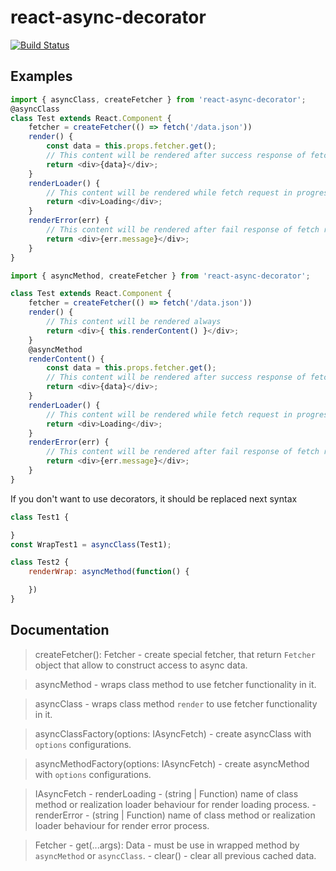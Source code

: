 # react-async-decorator

[![Build Status](https://travis-ci.org/lexich/react-async-decorator.svg?branch=master)](https://travis-ci.org/lexich/react-async-decorator)

## Examples
```js
import { asyncClass, createFetcher } from 'react-async-decorator';
@asyncClass
class Test extends React.Component {
    fetcher = createFetcher(() => fetch('/data.json'))
    render() {
        const data = this.props.fetcher.get();
        // This content will be rendered after success response of fetch request
        return <div>{data}</div>;
    }
    renderLoader() {
        // This content will be rendered while fetch request in progress
        return <div>Loading</div>;
    }
    renderError(err) {
        // This content will be rendered after fail response of fetch request
        return <div>{err.message}</div>;
    }
}
```

```js
import { asyncMethod, createFetcher } from 'react-async-decorator';

class Test extends React.Component {
    fetcher = createFetcher(() => fetch('/data.json'))
    render() {
        // This content will be rendered always
        return <div>{ this.renderContent() }</div>;
    }
    @asyncMethod
    renderContent() {
        const data = this.props.fetcher.get();
        // This content will be rendered after success response of fetch request
        return <div>{data}</div>;
    }
    renderLoader() {
        // This content will be rendered while fetch request in progress
        return <div>Loading</div>;
    }
    renderError(err) {
        // This content will be rendered after fail response of fetch request
        return <div>{err.message}</div>;
    }
}
```
If you don't want to use decorators, it should be replaced next syntax
```js
class Test1 {

}
const WrapTest1 = asyncClass(Test1);

class Test2 {
    renderWrap: asyncMethod(function() {

    })
}
```

## Documentation
> createFetcher(): Fetcher - create special fetcher, that return `Fetcher` object that allow to construct access to async data.

> asyncMethod - wraps class method to use fetcher functionality in it.

> asyncClass - wraps class method `render` to use fetcher functionality in it.

> asyncClassFactory(options: IAsyncFetch) - create asyncClass with `options` configurations.

> asyncMethodFactory(options: IAsyncFetch) - create asyncMethod with `options` configurations.

> IAsyncFetch
    - renderLoading - (string | Function) name of class method or realization loader behaviour for render loading process.
    - renderError - (string | Function) name of class method or realization loader behaviour for render error process.

> Fetcher
    - get(...args): Data - must be use in wrapped method by `asyncMethod` or `asyncClass`.
    - clear() - clear all previous cached data.
